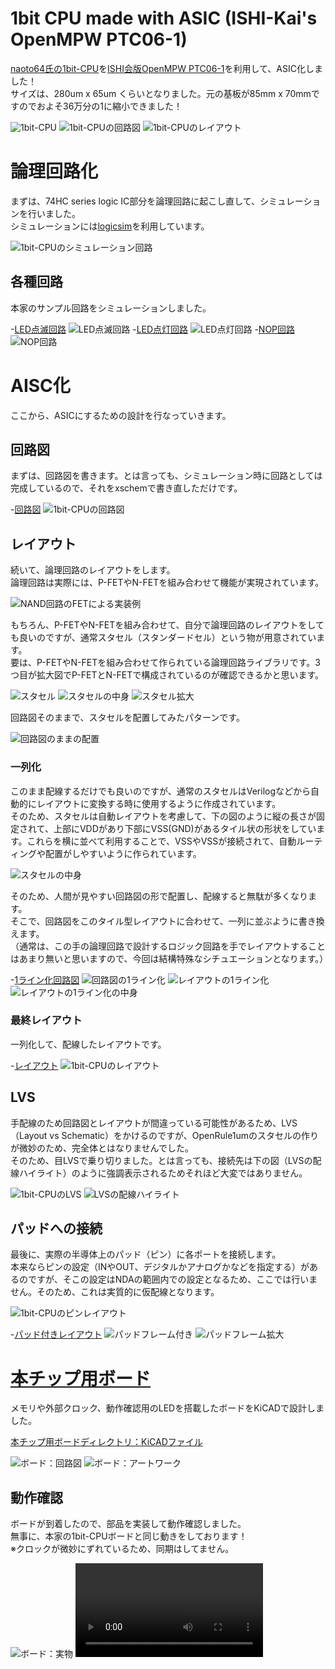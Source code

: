 # 1bit CPU made with ASIC (ISHI-Kai's OpenMPW PTC06-1)
[naoto64氏の1bit-CPU](https://naoto64.github.io/1bit-CPU/)を[ISHI会版OpenMPW PTC06-1](https://ishi-kai.org/openmpw/shuttle/ptc06/2024/07/06/shuttle_ISHI-Kai_OpenMPW-PTC06-1_start.html)を利用して、ASIC化しました！  
サイズは、280um x 65um くらいとなりました。元の基板が85mm x 70mmですのでおよそ36万分の1に縮小できました！  

 ![1bit-CPU](https://naoto64.github.io/1bit-CPU/img/implementation-example.jpg)
 ![1bit-CPUの回路図](images/xschem_1bit-CPU.png)
 ![1bit-CPUのレイアウト](images/klayout_1bit-CPU_size.png)


# 論理回路化
まずは、74HC series logic IC部分を論理回路に起こし直して、シミュレーションを行いました。  
シミュレーションには[logicsim](http://www.cburch.com/logisim/)を利用しています。  

 ![1bit-CPUのシミュレーション回路](images/logicsim_1bit-CPU.png)


## 各種回路
本家のサンプル回路をシミュレーションしました。  


-[LED点滅回路](logicsim/LED_brink.circ)
 ![LED点滅回路](images/prog_LED_brink.png)
-[LED点灯回路](logicsim/LED_flash.circ)
 ![LED点灯回路](images/prog_LED_flash.png)
-[NOP回路](logicsim/NOP.circ)
 ![NOP回路](images/prog_NOP.png)


# AISC化
ここから、ASICにするための設計を行なっていきます。  


## 回路図
まずは、回路図を書きます。とは言っても、シミュレーション時に回路としては完成しているので、それをxschemで書き直しただけです。  

-[回路図](xschem/1bit-CPU.sch)
 ![1bit-CPUの回路図](images/xschem_1bit-CPU.png)


## レイアウト
続いて、論理回路のレイアウトをします。  
論理回路は実際には、P-FETやN-FETを組み合わせて機能が実現されています。  

 ![NAND回路のFETによる実装例](https://image.itmedia.co.jp/edn/articles/1012/01/mn_ti_digitalyougo03_05.jpg)


もちろん、P-FETやN-FETを組み合わせて、自分で論理回路のレイアウトをしても良いのですが、通常スタセル（スタンダードセル）という物が用意されています。  
要は、P-FETやN-FETを組み合わせて作られている論理回路ライブラリです。3つ目が拡大図でP-FETとN-FETで構成されているのが確認できるかと思います。  

 ![スタセル](images/klayout_logic_sc_block.png)
 ![スタセルの中身](images/klayout_logic_sc.png)
 ![スタセル拡大](images/klayout_sc_zoomin.png)


回路図そのままで、スタセルを配置してみたパターンです。  

 ![回路図のままの配置](images/klayout_logic_location.png)


### 一列化
このまま配線するだけでも良いのですが、通常のスタセルはVerilogなどから自動的にレイアウトに変換する時に使用するように作成されています。  
そのため、スタセルは自動レイアウトを考慮して、下の図のように縦の長さが固定されて、上部にVDDがあり下部にVSS(GND)があるタイル状の形状をしています。これらを横に並べて利用することで、VSSやVSSが接続されて、自動ルーティングや配置がしやすいように作られています。  

 ![スタセルの中身](images/klayout_logic_sc.png)


そのため、人間が見やすい回路図の形で配置し、配線すると無駄が多くなります。  
そこで、回路図をこのタイル型レイアウトに合わせて、一列に並ぶように書き換えます。  
（通常は、この手の論理回路で設計するロジック回路を手でレイアウトすることはあまり無いと思いますので、今回は結構特殊なシチュエーションとなります。）  

-[1ライン化回路図](xschem/1bit-CPU_1line.sch)
 ![回路図の1ライン化](images/xschem_1line.png)
 ![レイアウトの1ライン化](images/klayout_1line_block.png)
 ![レイアウトの1ライン化の中身](images/klayout_1line.png)


### 最終レイアウト
一列化して、配線したレイアウトです。  

-[レイアウト](klayout/1bit-CPU.gds)
 ![1bit-CPUのレイアウト](images/klayout_1bit-CPU.png)


## LVS
手配線のため回路図とレイアウトが間違っている可能性があるため、LVS（Layout vs Schematic）をかけるのですが、OpenRule1umのスタセルの作りが微妙のため、完全体とはなりませんでした。  
そのため、目LVSで乗り切りました。とは言っても、接続先は下の図（LVSの配線ハイライト）のように強調表示されるためそれほど大変ではありません。  

 ![1bit-CPUのLVS](images/klayout_LVS.png)
 ![LVSの配線ハイライト](images/klayout_LVS_highlight.png)


## パッドへの接続
最後に、実際の半導体上のパッド（ピン）に各ポートを接続します。  
本来ならピンの設定（INやOUT、デジタルかアナログかなどを指定する）があるのですが、そこの設定はNDAの範囲内での設定となるため、ここでは行いません。そのため、これは実質的に仮配線となります。  

 ![1bit-CPUのピンレイアウト](images/pin_layout.png)

-[パッド付きレイアウト](klayout/1bit-CPU_frame.gds)
 ![パッドフレーム付き](images/klayout_frame.png)
 ![パッドフレーム拡大](images/klayout_frame_zoomin.png)


# [本チップ用ボード](kicad/)
メモリや外部クロック、動作確認用のLEDを搭載したボードをKiCADで設計しました。  

[本チップ用ボードディレクトリ：KiCADファイル](kicad/)

 ![ボード：回路図](images/kicad_circuit.png)
 ![ボード：アートワーク](images/kicad_artwork.png)

## 動作確認
ボードが到着したので、部品を実装して動作確認しました。  
無事に、本家の1bit-CPUボードと同じ動きをしております！  
※クロックが微妙にずれているため、同期はしてません。

 ![ボード：実物](images/1bit-CPU_board.png)
 ![ボード：動画](images/1bit-CPU_board.mp4)
